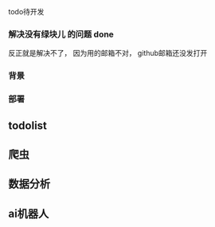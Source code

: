 todo待开发
### 解决没有绿块儿 的问题 done  
反正就是解决不了，
因为用的邮箱不对， github邮箱还没发打开

### 背景
### 部署
## todolist

## 爬虫

## 数据分析

## ai机器人 
